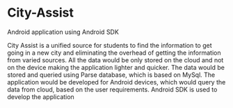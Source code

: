 # City-Assist
Android application using Android SDK

City Assist is a unified source for students to find the information to get going in a new city and eliminating the overhead of getting the information from varied sources. All the data would be only stored on the cloud and not on the device making the application lighter and quicker.
The data would be stored and queried using Parse database, which is based on MySql. The application would be developed for Android devices, which would query the data from cloud, based on the user requirements. Android SDK is used to develop the application
